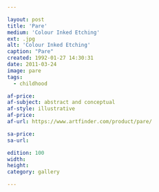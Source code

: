 ```yaml
---

layout: post
title: 'Pare'
medium: 'Colour Inked Etching'
ext: .jpg
alt: 'Colour Inked Etching'
caption: "Pare"
created: 1992-01-27 14:30:31
date: 2011-03-24
image: pare
tags:
  - childhood

af-price:
af-subject: abstract and conceptual
af-style: illustrative
af-price:
af-url: https://www.artfinder.com/product/pare/

sa-price:
sa-url:

edition: 100
width:
height:
category: gallery

---
```

